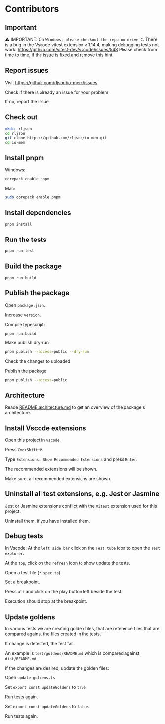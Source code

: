 # Contributors

## Important

⚠️ IMPORTANT: On `Windows, please checkout the repo on drive C`.
There is a bug in the Vscode vitest extension v 1.14.4, making debugging tests
not work. <https://github.com/vitest-dev/vscode/issues/548>
Please check from time to time, if the issue is fixed and remove this hint.

## Report issues

Visit <https://github.com/rljson/io-mem/issues>

Check if there is already an issue for your problem

If no, report the issue

## Check out

```bash
mkdir rljson
cd rljson
git clone https://github.com/rljson/io-mem.git
cd io-mem
```

## Install pnpm

Windows:

```bash
corepack enable pnpm
```

Mac:

```bash
sudo corepack enable pnpm
```

## Install dependencies

```bash
pnpm install
```

## Run the tests

```bash
pnpm run test
```

## Build the package

```bash
pnpm run build
```

## Publish the package

Open `package.json`.

Increase `version`.

Compile typescript:

```bash
pnpm run build
```

Make publish dry-run

```bash
pnpm publish --access=public --dry-run
```

Check the changes to uploaded

Publish the package

```bash
pnpm publish --access=public
```

## Architecture

Reade [README.architecture.md](./README.architecture.md) to get an overview
of the package's architecture.

## Install Vscode extensions

Open this project in `vscode`.

Press `Cmd+Shift+P`.

Type `Extensions: Show Recommended Extensions` and press `Enter`.

The recommended extensions will be shown.

Make sure, all recommended extensions are shown.

## Uninstall all test extensions, e.g. Jest or Jasmine

Jest or Jasmine extensions conflict with the `Vitest` extension used for this
project.

Uninstall them, if you have installed them.

## Debug tests

In Vscode: At the `left side bar` click on the `Test tube` icon to open the `Test explorer`.

At the `top`, click on the `refresh` icon to show update the tests.

Open a test file (`*.spec.ts`)

Set a breakpoint.

Press `alt` and click on the play button left beside the test.

Execution should stop at the breakpoint.

## Update goldens

In various tests we are creating golden files, that are reference files that
are compared against the files created in the tests.

If change is detected, the fest fail.

An example is `test/goldens/README.md` which is compared against
`dist/README.md`.

If the changes are desired, update the golden files:

Open `update-goldens.ts`

Set `export const updateGoldens` to `true`

Run tests again.

Set `export const updateGoldens` to `false`.

Run tests again.
